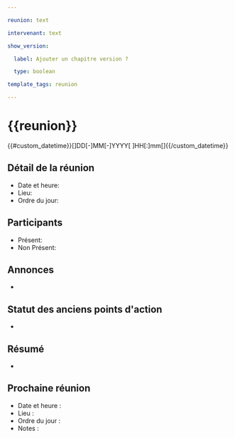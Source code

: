 ```yaml
---

reunion: text

intervenant: text

show_version:

  label: Ajouter un chapitre version ?

  type: boolean

template_tags: reunion

---
```

# {{reunion}}
{{#custom_datetime}}[]DD[-]MM[-]YYYY[ ]HH[:]mm[]{{/custom_datetime}}

## Détail de la réunion
- Date et heure:
- Lieu:
- Ordre du jour:

## Participants
-  Présent: 
-  Non Présent: 

## Annonces
-

## Statut des anciens points d'action
- 

## Résumé
-

## Prochaine réunion
- Date et heure :
- Lieu :
- Ordre du jour :
- Notes :
 